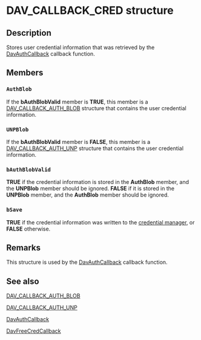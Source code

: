 # DAV_CALLBACK_CRED structure

## Description

Stores user credential information that was retrieved by the [DavAuthCallback](https://learn.microsoft.com/windows/desktop/api/davclnt/nc-davclnt-pfndavauthcallback) callback function.

## Members

### `AuthBlob`

If the **bAuthBlobValid** member is **TRUE**, this member is a [DAV_CALLBACK_AUTH_BLOB](https://learn.microsoft.com/windows/desktop/api/davclnt/ns-davclnt-dav_callback_auth_blob) structure that contains the user credential information.

### `UNPBlob`

If the **bAuthBlobValid** member is **FALSE**, this member is a [DAV_CALLBACK_AUTH_UNP](https://learn.microsoft.com/windows/desktop/api/davclnt/ns-davclnt-dav_callback_auth_unp) structure that contains the user credential information.

### `bAuthBlobValid`

**TRUE** if the credential information is stored in the **AuthBlob** member, and the **UNPBlob** member should be ignored. **FALSE** if it is stored in the **UNPBlob** member, and the **AuthBlob** member should be ignored.

### `bSave`

**TRUE** if the credential information was written to the [credential manager](https://learn.microsoft.com/windows/desktop/SecAuthN/credential-manager), or **FALSE** otherwise.

## Remarks

This structure is used by the [DavAuthCallback](https://learn.microsoft.com/windows/desktop/api/davclnt/nc-davclnt-pfndavauthcallback) callback function.

## See also

[DAV_CALLBACK_AUTH_BLOB](https://learn.microsoft.com/windows/desktop/api/davclnt/ns-davclnt-dav_callback_auth_blob)

[DAV_CALLBACK_AUTH_UNP](https://learn.microsoft.com/windows/desktop/api/davclnt/ns-davclnt-dav_callback_auth_unp)

[DavAuthCallback](https://learn.microsoft.com/windows/desktop/api/davclnt/nc-davclnt-pfndavauthcallback)

[DavFreeCredCallback](https://learn.microsoft.com/windows/desktop/api/davclnt/nc-davclnt-pfndavauthcallback_freecred)